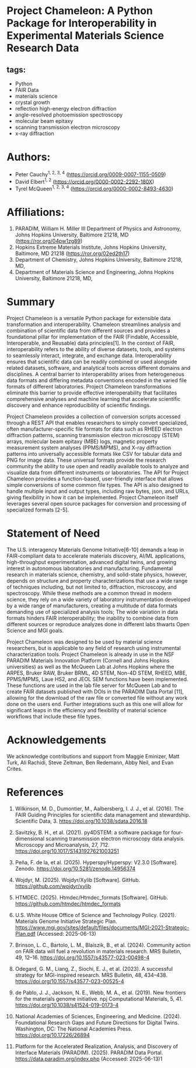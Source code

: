 
# Project Chameleon: A Python Package for Interoperability in Experimental Materials Science Research Data

## tags:
  - Python
  -  FAIR Data
  -  materials science
  - crystal growth
  - reflection high-energy electron diffraction
  - angle-resolved photoemission spectroscopy
  - molecular beam epitaxy
  - scanning transmission electron microscopy
  - x-ray diffraction

# Authors:
  
- Peter Cauchy<sup>1, 2, 3, 4</sup> (https://orcid.org/0009-0007-1155-0509) 
- David Elbert<sup>1, 2</sup> (https://orcid.org/0000-0002-2292-180X)
- Tyrel McQueen<sup>1, 2, 3, 4</sup> (https://orcid.org/0000-0002-8493-4630)

# Affiliations:
1. PARADIM, William H. Miller III Department of Physics and Astronomy, Johns Hopkins University, Baltimore 21218, MD (https://ror.org/04pw1zg89)
2. Hopkins Extreme Materials Institute, Johns Hopkins University, Baltimore, MD 21218 (https://ror.org/02ed2th17)
3. Department of Chemistry, Johns Hopkins University, Baltimore 21218, MD, 
4. Department of Materials Science and Engineering, Johns Hopkins University, Baltimore 21218, MD, 



# Summary

Project Chameleon is a versatile Python package for extensible data transformation and interoperability. Chameleon streamlines analysis and combination of scientific data from different sources and provides a foundational pillar for implementation of the FAIR (Findable, Accessible, Interoperable, and Reusable) data principles[1]. In the context of FAIR, interoperability refers to the ability of diverse datasets, tools, and systems to seamlessly interact, integrate, and exchange data. Interoperability ensures that scientific data can be readily combined or used alongside related datasets, software, and analytical tools across different domains and disciplines.  A central barrier to interoperability arises from heterogeneous data formats and differing metadata conventions encoded in the varied file formats of different laboratories.  Project Chameleon transformations eliminate this barrier to provide effective interoperability that facilitates comprehensive analyses and machine learning that accelerate scientific discovery and enhance reproducibility of scientific findings.

Project Chameleon provides a collection of conversion scripts accessed through a REST API that enables researchers to simply convert specialized, often manufacturer-specific file formats for data such as RHEED electron diffraction patterns, scanning transmission electron microscopy (STEM) arrays, molecular beam epitaxy (MBE) logs, magnetic property measurement system analyses (PPMS/MPMS), and X-ray diffraction patterns into universally accessible formats like CSV for tabular data and PNG for image data. These universal formats provide the research community the ability to use open and readily available tools to analyze and visualize data from different instruments or laboratories. The API for Project Chameleon provides a function-based, user-friendly interface that allows simple conversions of some common file types. The API is also designed to handle multiple input and output types, including raw bytes, json, and URLs, giving flexibility in how it can be implemented. Project Chameleon itself leverages several open source packages for conversion and processing of specialized formats [2-5].  

# Statement of Need

The U.S. interagency Materials Genome Initiative[6-10] demands a leap in FAIR-compliant data to accelerate materials discovery, AI/ML applications, high-throughput experimentation, advanced digital twins, and growing interest in autonomous laboratories and manufacturing. Fundamental research in materials science, chemistry, and solid-state physics, however, depends on structure and property characterizations that use a wide range of techniques including, but not limited to, diffraction, microscopy, and spectroscopy. While these methods are a common thread in modern science, they rely on a wide variety of laboratory instrumentation developed by a wide range of manufacturers, creating a multitude of data formats demanding use of specialized analysis tools; The wide variation in data formats hinders FAIR interoperability; the inability to combine data from different sources or reproduce analyzes done in different labs thwarts Open Science and MGI goals. 

Project Chameleon was designed to be used by material science researchers, but is applicable to any field of research using instrumental characterization tools. Project Chameleon is already in use in the NSF PARADIM Materials Innovation Platform (Cornell and Johns Hopkins universities) as well as the McQueen Lab at Johns Hopkins where the ARPES, Bruker RAW, Bruker BRML, 4D STEM, Non-4D STEM, RHEED, MBE, PPMS/MPMS, Laue HS2, and JEOL SEM functions have been implemented. These functions are used in the lab file server for McQueen Lab and to create FAIR datasets published with DOIs in the PARADIM Data Portal [11], allowing for the download of the raw file or converted file without any work done on the users end. Further integrations such as this one will allow for significant leaps in the efficiency and flexibility of material science workflows that include these file types. 
  
# Acknowledgements 

We acknowledge contributions and support from Maggie Eminizer, Matt Turk, Ali Rachidi, Steve Zeltman, Ben Redemann, Abby Neil, and Evan Crites.  

# References 

1. Wilkinson, M. D., Dumontier, M., Aalbersberg, I. J. J., et al. (2016). The FAIR Guiding Principles for scientific data management and stewardship. Scientific Data, 3. https://doi.org/10.1038/sdata.2016.18

2. Savitzky, B. H., et al. (2021). py4DSTEM: a software package for four-dimensional scanning transmission electron microscopy data analysis. Microscopy and Microanalysis, 27, 712. https://doi.org/10.1017/S1431927621003251

3. Peña, F. de la, et al. (2025). Hyperspy/Hyperspy: V2.3.0 [Software]. Zenodo. https://doi.org/10.5281/zenodo.14956374

4. Wojdyr, M. (2025). Wojdyr/Xylib [Software]. GitHub. https://github.com/wojdyr/xylib

5. HTMDEC. (2025). Htmdec/Htmdec_formats [Software]. GitHub. https://github.com/htmdec/htmdec_formats

6. U.S. White House Office of Science and Technology Policy. (2021). Materials Genome Initiative Strategic Plan. https://www.mgi.gov/sites/default/files/documents/MGI-2021-Strategic-Plan.pdf (Accessed: 2025-06-13)

7. Brinson, L. C., Bartolo, L. M., Blaiszik, B., et al. (2024). Community action on FAIR data will fuel a revolution in materials research. MRS Bulletin, 49, 12–16. https://doi.org/10.1557/s43577-023-00498-4

8. Odegard, G. M., Liang, Z., Siochi, E. J., et al. (2023). A successful strategy for MGI-inspired research. MRS Bulletin, 48, 434–438. https://doi.org/10.1557/s43577-023-00525-4

9. de Pablo, J. J., Jackson, N. E., Webb, M. A., et al. (2019). New frontiers for the materials genome initiative. npj Computational Materials, 5, 41. https://doi.org/10.1038/s41524-019-0173-4

10. National Academies of Sciences, Engineering, and Medicine. (2024). Foundational Research Gaps and Future Directions for Digital Twins. Washington, DC: The National Academies Press. https://doi.org/10.17226/26894

11. Platform for the Accelerated Realization, Analysis, and Discovery of Interface Materials (PARADIM). (2025). PARADIM Data Portal. https://data.paradim.org/index.php (Accessed: 2025-06-13)1